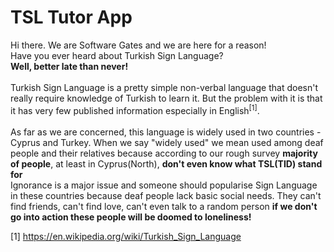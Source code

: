 # TSL Tutor App

Hi there. We are Software Gates and we are here for a reason!<br>
Have you ever heard about Turkish Sign Language?<br>
<b>Well, better late than never!</b><br>
<br>
Turkish Sign Language is a pretty simple non-verbal language that doesn't really require knowledge of Turkish to learn it. But the problem with it is that it has very few published information especially in English<sup>[1]</sup>.<br>
<br>
As far as we are concerned, this language is widely used in two countries - Cyprus and Turkey. When we say "widely used" we mean used among deaf people and their relatives because according to our rough survey <b>majority of people</b>, at least in Cyprus(North), <b>don't even know what TSL(TID) stand for</b>
<br>
Ignorance is a major issue and someone should popularise Sign Language in these countries because deaf people lack basic social needs.
They can't find friends, can't find love, can't even talk to a random person <b>if we don't go into action these people will be doomed to loneliness!</b>

[1] https://en.wikipedia.org/wiki/Turkish_Sign_Language

